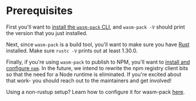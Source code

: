 # Prerequisites

First you'll want to [install the `wasm-pack` CLI][wasm-pack], and `wasm-pack
-V` should print the version that you just installed.

[wasm-pack]: https://drager.github.io/wasm-pack/installer/

Next, since `wasm-pack` is a build tool, you'll want to make sure you have
[Rust][rust] installed. Make sure `rustc -V` prints out at least 1.30.0.

[rust]: https://www.rust-lang.org/tools/install

Finally, if you're using `wasm-pack` to publish to NPM, you'll want
to [install and configure `npm`][npm]. In the future, we intend to rewrite the
npm registry client bits so that the need for a Node runtime is eliminated. If
you're excited about that work- you should reach out to the maintainers and get
involved!

[npm]: ./npm.html

Using a non-rustup setup? Learn how to configure it for wasm-pack [here](./non-rustup-setups.html).
